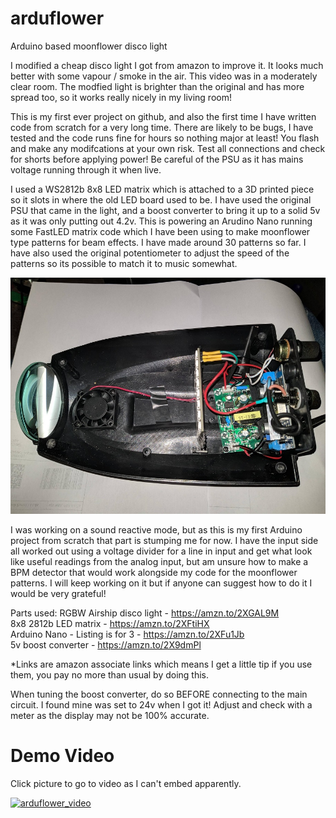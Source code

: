 # arduflower
Arduino based moonflower disco light

I modified a cheap disco light I got from amazon to improve it. It looks much better with some vapour / smoke in the air. This video was in a moderately clear room. The modfied light is brighter than the original and has more spread too, so it works really nicely in my living room!

This is my first ever project on github, and also the first time I have written code from scratch for a very long time. There are likely to be bugs, I have tested and the code runs fine for hours so nothing major at least! You flash and make any modifcations at your own risk. Test all connections and check for shorts before applying power! Be careful of the PSU as it has mains voltage running through it when live.

I used a WS2812b 8x8 LED matrix which is attached to a 3D printed piece so it slots in where the old LED board used to be. I have used the original PSU that came in the light, and a boost converter to bring it up to a solid 5v as it was only putting out 4.2v. This is powering an Arudino Nano running some FastLED matrix code which I have been using to make moonflower type patterns for beam effects. I have made around 30 patterns so far. I have also used the original potentiometer to adjust the speed of the patterns so its possible to match it to music somewhat.

![PrototypeImage](images/arduflower_prototype.jpg?raw=true)

I was working on a sound reactive mode, but as this is my first Arduino project from scratch that part is stumping me for now. I have the input side all worked out using a voltage divider for a line in input and get what look like useful readings from the analog input, but am unsure how to make a BPM detector that would work alongside my code for the moonflower patterns. I will keep working on it but if anyone can suggest how to do it I would be very grateful!

Parts used:
RGBW Airship disco light - https://amzn.to/2XGAL9M<br>
8x8 2812b LED matrix - https://amzn.to/2XFtiHX<br>
Arduino Nano - Listing is for 3 - https://amzn.to/2XFu1Jb<br>
5v boost converter - https://amzn.to/2X9dmPl

*Links are amazon associate links which means I get a little tip if you use them, you pay no more than usual by doing this.

When tuning the boost converter, do so BEFORE connecting to the main circuit. I found mine was set to 24v when I got it! Adjust and check with a meter as the display may not be 100% accurate.

# Demo Video
Click picture to go to video as I can't embed apparently.

[![arduflower_video](https://img.youtube.com/vi/sVy2k0N5fuQ/0.jpg)](https://www.youtube.com/watch?v=sVy2k0N5fuQ)
